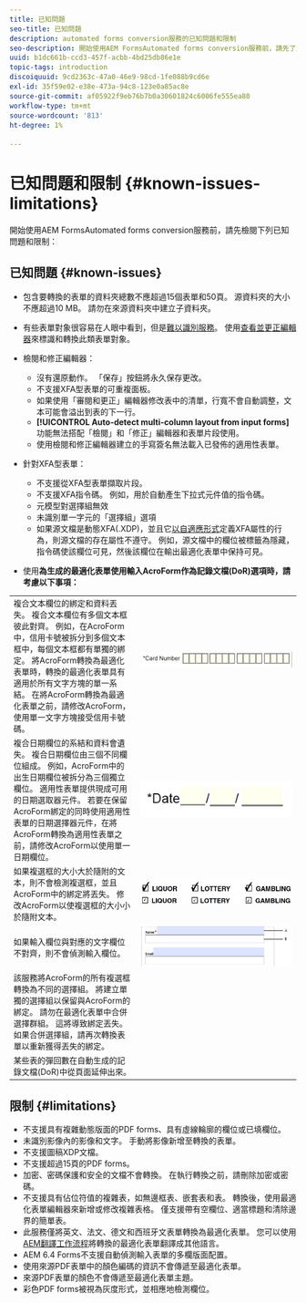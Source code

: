 ```yaml
---
title: 已知問題
seo-title: 已知問題
description: automated forms conversion服務的已知問題和限制
seo-description: 開始使用AEM FormsAutomated forms conversion服務前，請先了解服務的已知問題和限制
uuid: b1dc661b-ccd3-457f-acbb-4bd25db86e1e
topic-tags: introduction
discoiquuid: 9cd2363c-47a0-46e9-98cd-1fe088b9cd6e
exl-id: 35f59e02-e38e-473a-94c8-123e0a85ac8e
source-git-commit: af05922f9eb76b7b0a30601824c6006fe555ea80
workflow-type: tm+mt
source-wordcount: '813'
ht-degree: 1%

---
```


# 已知問題和限制 {#known-issues-limitations}

開始使用AEM FormsAutomated forms conversion服務前，請先檢閱下列已知問題和限制：

## 已知問題 {#known-issues}

* 包含要轉換的表單的資料夾總數不應超過15個表單和50頁。 源資料夾的大小不應超過10 MB。 請勿在來源資料夾中建立子資料夾。
* 有些表單對象很容易在人眼中看到，但是[難以識別服務](styles-and-pattern-considerations-and-best-practices.md)。 使用[查看並更正編輯器](review-correct-ui-edited.md)來標識和轉換此類表單對象。
* 檢閱和修正編輯器：

   * 沒有還原動作。 「保存」按鈕將永久保存更改。
   * 不支援XFA型表單的可重複面板。
   * 如果使用「審閱和更正」編輯器修改表中的清單，行寬不會自動調整，文本可能會溢出到表的下一行。
   * **[!UICONTROL Auto-detect multi-column layout from input forms]**&#x200B;功能無法搭配「檢閱」和「修正」編輯器和表單片段使用。
   * 使用檢閱和修正編輯器建立的手寫簽名無法載入已發佈的適用性表單。


* 針對XFA型表單：
   * 不支援從XFA型表單擷取片段。
   * 不支援XFA指令碼。 例如，用於自動產生下拉式元件值的指令碼。
   * 元模型對選擇組無效
   * 未識別單一字元的「選擇組」選項
   * 如果源文檔是動態XFA(.XDP)，並且它[以自適應形式](https://helpx.adobe.com/experience-manager/6-5/forms/using/xfa-api-supported-in-adaptive-form.html#supportedxfaelementsandtheirmappinginadaptiveformsbr)定義XFA屬性的行為，則源文檔的存在屬性不遵守。 例如，源文檔中的欄位被標籤為隱藏，指令碼使該欄位可見，然後該欄位在輸出最適化表單中保持可見。

* 使用&#x200B;**為生成的最適化表單使用輸入AcroForm作為記錄文檔(DoR)選項時，請考慮以下事項：**

<table>
    <tr>
        <td>複合文本欄位的綁定和資料丟失。 複合文本欄位有多個文本框彼此對齊。 例如，在AcroForm中，信用卡號被拆分到多個文本框中，每個文本框都有單獨的綁定。 將AcroForm轉換為最適化表單時，轉換的最適化表單具有適用於所有文字方塊的單一系結。 在將AcroForm轉換為最適化表單之前，請修改AcroForm，使用單一文字方塊接受信用卡號碼。</td>
        <td><img  src="assets/creditCard_Composite.png"/>                                                            </td>
    </tr>
    <tr>
        <td>複合日期欄位的系結和資料會遺失。 複合日期欄位由三個不同欄位組成。 例如，AcroForm中的出生日期欄位被拆分為三個獨立欄位。 適用性表單提供現成可用的日期選取器元件。 若要在保留AcroForm綁定的同時使用適用性表單的日期選擇器元件，在將AcroForm轉換為適用性表單之前，請修改AcroForm以使用單一日期欄位。</td>
        <td><img  src="assets/CompositeDateField.png"/></td>
    </tr>
    <tr>
        <td>如果複選框的大小大於隨附的文本，則不會檢測複選框，並且AcroForm中的綁定將丟失。 修改AcroForm以使複選框的大小小於隨附文本。</td>
        <td><img  src="assets/large-text-box.png"/><br/><img  src="assets/small-text-box.png"/></td>
    </tr>
    <tr>
        <td>如果輸入欄位與對應的文字欄位不對齊，則不會偵測輸入欄位。  </td>
        <td><img  src="assets/non-alingned-fields.png"/></td>
    </tr>
    <tr >
        <td>該服務將AcroForm的所有複選框轉換為不同的選擇組。 將建立單獨的選擇組以保留與AcroForm的綁定。 請勿在最適化表單中合併選擇群組。 這將導致綁定丟失。 如果合併選擇組，請再次轉換表單以重新獲得丟失的綁定。 </td>
        <td></td>
    </tr>
    <tr >
        <td>某些表的彈回數在自動生成的記錄文檔(DoR)中從頁面延伸出來。 </td>
        <td></td>
    </tr>
</table>

## 限制 {#limitations}

* 不支援具有複雜動態版面的PDF forms、具有虛線輪廓的欄位或已填欄位。
* 未識別影像內的影像和文字。 手動將影像新增至轉換的表單。
* 不支援圖稿XDP文檔。
* 不支援超過15頁的PDF forms。
* 加密、密碼保護和安全的文檔不會轉換。 在執行轉換之前，請刪除加密或密碼。
* 不支援具有佔位符值的複雜表，如無邊框表、嵌套表和表。 轉換後，使用最適化表單編輯器來新增或修改複雜表格。 僅支援帶有空欄位、適當標題和清除邊界的簡單表。
* 此服務僅將英文、法文、德文和西班牙文表單轉換為最適化表單。 您可以使用[AEM翻譯工作流程](https://helpx.adobe.com/experience-manager/6-5/forms/using/using-aem-translation-workflow-to-localize-adaptive-forms.html)將轉換的最適化表單翻譯成其他語言。
* AEM 6.4 Forms不支援自動偵測輸入表單的多欄版面配置。
* 使用來源PDF表單中的顏色編碼的資訊不會傳遞至最適化表單。
* 來源PDF表單的顏色不會傳遞至最適化表單主題。
* 彩色PDF forms被視為灰度形式，並相應地檢測欄位。
